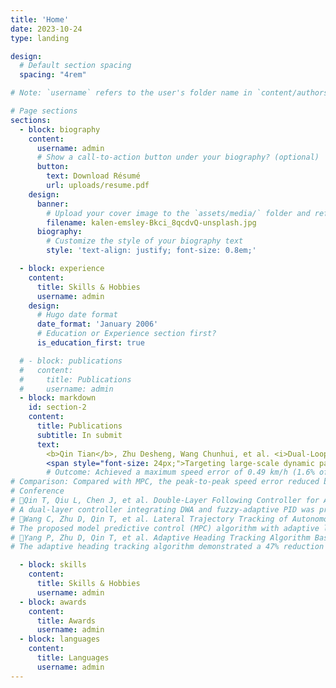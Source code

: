 ```yaml
---
title: 'Home'
date: 2023-10-24
type: landing

design:
  # Default section spacing
  spacing: "4rem"

# Note: `username` refers to the user's folder name in `content/authors/`

# Page sections
sections:
  - block: biography
    content:
      username: admin
      # Show a call-to-action button under your biography? (optional)
      button:
        text: Download Résumé
        url: uploads/resume.pdf
    design:
      banner:
        # Upload your cover image to the `assets/media/` folder and reference it here
        filename: kalen-emsley-Bkci_8qcdvQ-unsplash.jpg
      biography:
        # Customize the style of your biography text
        style: 'text-align: justify; font-size: 0.8em;'

  - block: experience
    content:
      title: Skills & Hobbies
      username: admin
    design:
      # Hugo date format
      date_format: 'January 2006'
      # Education or Experience section first?
      is_education_first: true

  # - block: publications
  #   content:
  #     title: Publications
  #     username: admin
  - block: markdown
    id: section-2
    content:
      title: Publications
      subtitle: In submit
      text: 
        <b>Qin Tian</b>, Zhu Desheng, Wang Chunhui, et al. <i>Dual-Loop Fuzzy-PID Acceleration Tracking Controller for Autonomous Mining Trucks under Variable Payload Conditions</i>[J]. Coal Engineering. [Decision in Process]<br>
        <span style="font-size: 24px;">Targeting large-scale dynamic payload variations in mining trucks, developed a dual-loop fuzzy PID control architecture with parameter self-adaptive compensation.</span>
        # Outcome: Achieved a maximum speed error of 0.49 km/h (1.6% of the running speed) and maximum acceleration error of 0.103 m/s².
# Comparison: Compared with MPC, the peak-to-peak speed error reduced by 8.77%, and the acceleration error reduced by 13.30%.
# Conference
# Qin T, Qiu L, Chen J, et al. Double-Layer Following Controller for Autonomous Vehicles. 2024 36th Chinese Control and Decision Conference (CCDC).IEEE 2024:908-913.
# A dual-layer controller integrating DWA and fuzzy-adaptive PID was proposed for autonomous vehicles. This method resulted in a 19.5% reduction in the root mean square of lateral acceleration compared to the PID-Stanley algorithm, enhancing comfort while ensuring safety.
# Wang C, Zhu D, Qin T, et al. Lateral Trajectory Tracking of Autonomous Mining Trucks Using MPC with Adaptive Load Compensation. Chinese Control and Conference (CCC), IEEE 2025.
# The proposed model predictive control (MPC) algorithm with adaptive load compensation showed a 33.33% decrease in mean lateral error compared to the LQR algorithm under varying payload conditions, improving the system's robustness and accuracy in dynamic environments.
# Yang P, Zhu D, Qin T, et al. Adaptive Heading Tracking Algorithm Based on Vehicle Dynamics Model. Chinese Control and Conference (CCC), IEEE 2025.
# The adaptive heading tracking algorithm demonstrated a 47% reduction in lateral error compared to traditional pure tracking algorithms, significantly enhancing control precision and stability in the autonomous navigation of mining trucks.

  - block: skills
    content:
      title: Skills & Hobbies
      username: admin
  - block: awards
    content:
      title: Awards
      username: admin
  - block: languages
    content:
      title: Languages
      username: admin
---
```

